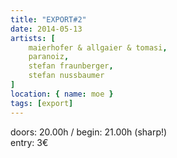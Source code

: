 ```yaml
---
title: "EXPORT#2"
date: 2014-05-13
artists: [
    maierhofer & allgaier & tomasi, 
    paranoiz,
    stefan fraunberger,
    stefan nussbaumer
]
location: { name: moe }
tags: [export]
---
```

doors: 20.00h / begin: 21.00h (sharp!)  
entry: 3€
